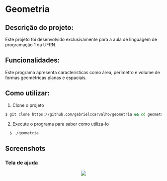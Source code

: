 # Geometria

## Descrição do projeto:
  Este projeto foi desenvolvido exclusivamente para a aula de linguagem de programação 1 da UFRN.
  
## Funcionalidades:
  Este programa apresenta características como área, perímetro e volume de formas geométricas planas e espaciais.
  
## Como utilizar:
1) Clone o projeto
```bash
$ git clone https://github.com/gabrielccarvalho/geometria && cd geometria
```
2) Execute o programa para saber como utiliza-lo
```bash
  $ ./geometria
```

## Screenshots

### Tela de ajuda
<p align="center">
  <img src="https://i.imgur.com/I6EU2l7.png">
</p>
